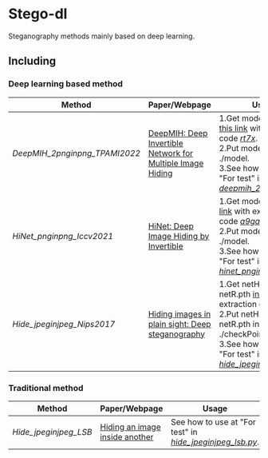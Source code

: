 # Stego-dl
Steganography methods mainly based on deep learning.
## Including
### Deep learning based method
|Method|Paper/Webpage|Usage|Reference|
|---|---|---|---|
|*DeepMIH_2pnginpng_TPAMI2022*|[DeepMIH: Deep Invertible Network for Multiple Image Hiding](https://ieeexplore.ieee.org/stamp/stamp.jsp?tp=&arnumber=9676416)|1.Get model1/2/3.pt [in this link](https://pan.baidu.com/s/1vNOiacHlF5ofgaI2S6E4dQ?pwd=rt7x) with extraction code <ins>*rt7x*</ins>.  <br>2.Put model.pt into ./model. <br>3.See how to use at "For test" in <ins>*deepmih_2pnginpng.py*</ins>. |[link](https://github.com/TomTomTommi/DeepMIH)|
|*HiNet_pnginpng_Iccv2021*|[HiNet: Deep Image Hiding by Invertible](https://openaccess.thecvf.com/content/ICCV2021/html/Jing_HiNet_Deep_Image_Hiding_by_Invertible_Network_ICCV_2021_paper.html)|1.Get model.pt [in this link](https://pan.baidu.com/s/18OjVNiGy802SIlsXYzp3Fg?pwd=a9ga) with extraction code <ins>*a9ga*</ins>. <br>2.Put model.pt into ./model. <br>3.See how to use at "For test" in <ins>*hinet_pnginpng.py*</ins>.|[link](https://github.com/TomTomTommi/HiNet)|
|*Hide_jpeginjpeg_Nips2017*|[Hiding images in plain sight: Deep steganography](https://proceedings.neurips.cc/paper/2017/file/838e8afb1ca34354ac209f53d90c3a43-Paper.pdf)|1.Get netH.pth and netR.pth [in this link](https://pan.baidu.com/s/1G1mobHsVxBkuDQBAZE2wNQ) with extraction code <ins>*utd8*</ins>. <br>2.Put netH.pth and netR.pth into ./checkPoint. <br>3.See how to use at "For test" in <ins>*hide_jpeginjpeg.py*</ins>. |[link](https://github.com/arnoweng/PyTorch-Deep-Image-Steganography)|


### Traditional method
|Method|Paper/Webpage|Usage|Reference|
|---|---|---|---|
|*Hide_jpeginjpeg_LSB*|[Hiding an image inside another](https://towardsdatascience.com/steganography-hiding-an-image-inside-another-77ca66b2acb1)|See how to use at "For test" in <ins>*hide_jpeginjpeg_lsb.py*</ins>.|[link](https://github.com/kelvins/steganography)|

